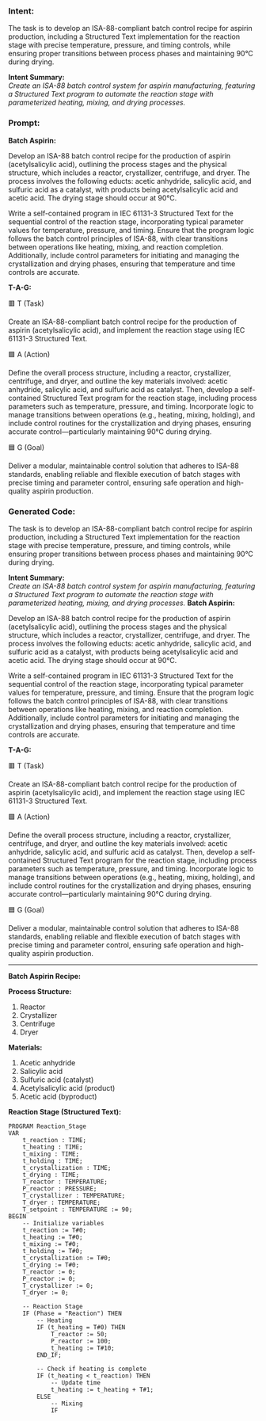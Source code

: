 ### Intent:
The task is to develop an ISA-88-compliant batch control recipe for aspirin production, including a Structured Text implementation for the reaction stage with precise temperature, pressure, and timing controls, while ensuring proper transitions between process phases and maintaining 90°C during drying.  

**Intent Summary:**  
*Create an ISA-88 batch control system for aspirin manufacturing, featuring a Structured Text program to automate the reaction stage with parameterized heating, mixing, and drying processes.*

### Prompt:
**Batch Aspirin:**

Develop an ISA-88 batch control recipe for the production of aspirin (acetylsalicylic acid), outlining the process stages and the physical structure, which includes a reactor, crystallizer, centrifuge, and dryer. The process involves the following educts: acetic anhydride, salicylic acid, and sulfuric acid as a catalyst, with products being acetylsalicylic acid and acetic acid. The drying stage should occur at 90°C.

Write a self-contained program in IEC 61131-3 Structured Text for the sequential control of the reaction stage, incorporating typical parameter values for temperature, pressure, and timing. Ensure that the program logic follows the batch control principles of ISA-88, with clear transitions between operations like heating, mixing, and reaction completion. Additionally, include control parameters for initiating and managing the crystallization and drying phases, ensuring that temperature and time controls are accurate.

**T-A-G:**

🟥 T (Task)

Create an ISA-88-compliant batch control recipe for the production of aspirin (acetylsalicylic acid), and implement the reaction stage using IEC 61131-3 Structured Text.

🟩 A (Action)

Define the overall process structure, including a reactor, crystallizer, centrifuge, and dryer, and outline the key materials involved: acetic anhydride, salicylic acid, and sulfuric acid as catalyst. Then, develop a self-contained Structured Text program for the reaction stage, including process parameters such as temperature, pressure, and timing. Incorporate logic to manage transitions between operations (e.g., heating, mixing, holding), and include control routines for the crystallization and drying phases, ensuring accurate control—particularly maintaining 90°C during drying.

🟦 G (Goal)

Deliver a modular, maintainable control solution that adheres to ISA-88 standards, enabling reliable and flexible execution of batch stages with precise timing and parameter control, ensuring safe operation and high-quality aspirin production.

### Generated Code:
The task is to develop an ISA-88-compliant batch control recipe for aspirin production, including a Structured Text implementation for the reaction stage with precise temperature, pressure, and timing controls, while ensuring proper transitions between process phases and maintaining 90°C during drying.  

**Intent Summary:**  
*Create an ISA-88 batch control system for aspirin manufacturing, featuring a Structured Text program to automate the reaction stage with parameterized heating, mixing, and drying processes.*
**Batch Aspirin:**

Develop an ISA-88 batch control recipe for the production of aspirin (acetylsalicylic acid), outlining the process stages and the physical structure, which includes a reactor, crystallizer, centrifuge, and dryer. The process involves the following educts: acetic anhydride, salicylic acid, and sulfuric acid as a catalyst, with products being acetylsalicylic acid and acetic acid. The drying stage should occur at 90°C.

Write a self-contained program in IEC 61131-3 Structured Text for the sequential control of the reaction stage, incorporating typical parameter values for temperature, pressure, and timing. Ensure that the program logic follows the batch control principles of ISA-88, with clear transitions between operations like heating, mixing, and reaction completion. Additionally, include control parameters for initiating and managing the crystallization and drying phases, ensuring that temperature and time controls are accurate.

**T-A-G:**

🟥 T (Task)

Create an ISA-88-compliant batch control recipe for the production of aspirin (acetylsalicylic acid), and implement the reaction stage using IEC 61131-3 Structured Text.

🟩 A (Action)

Define the overall process structure, including a reactor, crystallizer, centrifuge, and dryer, and outline the key materials involved: acetic anhydride, salicylic acid, and sulfuric acid as catalyst. Then, develop a self-contained Structured Text program for the reaction stage, including process parameters such as temperature, pressure, and timing. Incorporate logic to manage transitions between operations (e.g., heating, mixing, holding), and include control routines for the crystallization and drying phases, ensuring accurate control—particularly maintaining 90°C during drying.

🟦 G (Goal)

Deliver a modular, maintainable control solution that adheres to ISA-88 standards, enabling reliable and flexible execution of batch stages with precise timing and parameter control, ensuring safe operation and high-quality aspirin production.

---

**Batch Aspirin Recipe:**

**Process Structure:**

1. Reactor
2. Crystallizer
3. Centrifuge
4. Dryer

**Materials:**

1. Acetic anhydride
2. Salicylic acid
3. Sulfuric acid (catalyst)
4. Acetylsalicylic acid (product)
5. Acetic acid (byproduct)

**Reaction Stage (Structured Text):**

```
PROGRAM Reaction_Stage
VAR
    t_reaction : TIME;
    t_heating : TIME;
    t_mixing : TIME;
    t_holding : TIME;
    t_crystallization : TIME;
    t_drying : TIME;
    T_reactor : TEMPERATURE;
    P_reactor : PRESSURE;
    T_crystallizer : TEMPERATURE;
    T_dryer : TEMPERATURE;
    T_setpoint : TEMPERATURE := 90;
BEGIN
    -- Initialize variables
    t_reaction := T#0;
    t_heating := T#0;
    t_mixing := T#0;
    t_holding := T#0;
    t_crystallization := T#0;
    t_drying := T#0;
    T_reactor := 0;
    P_reactor := 0;
    T_crystallizer := 0;
    T_dryer := 0;

    -- Reaction Stage
    IF (Phase = "Reaction") THEN
        -- Heating
        IF (t_heating = T#0) THEN
            T_reactor := 50;
            P_reactor := 100;
            t_heating := T#10;
        END_IF;

        -- Check if heating is complete
        IF (t_heating < t_reaction) THEN
            -- Update time
            t_heating := t_heating + T#1;
        ELSE
            -- Mixing
            IF
